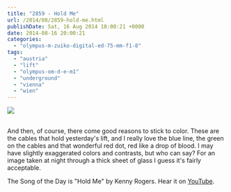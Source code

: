 ```yaml
---
title: "2859 - Hold Me"
url: /2014/08/2859-hold-me.html
publishDate: Sat, 16 Aug 2014 18:00:21 +0000
date: 2014-08-16 20:00:21
categories: 
  - "olympus-m-zuiko-digital-ed-75-mm-f1-8"
tags: 
  - "austria"
  - "lift"
  - "olympus-om-d-e-m1"
  - "underground"
  - "vienna"
  - "wien"
---
```

<div class="container">
<div class="center"><a target="_blank" href="https://d25zfm9zpd7gm5.cloudfront.net/1200x1200/2014/20140728_000734_lr.jpg"><img src="https://d25zfm9zpd7gm5.cloudfront.net/0600x0600/2014/20140728_000734_lr.jpg" /></a></div>
</div>
<br />

And then, of course, there come good reasons to stick to color. These are the cables that hold yesterday's lift, and I really love the blue line, the green on the cables and that wonderful red dot, red like a drop of blood. I may have slightly exaggerated colors and contrasts, but who can say? For an image taken at night through a thick sheet of glass I guess it's fairly acceptable.

The Song of the Day is "Hold Me" by Kenny Rogers. Hear it on <a href="https://www.youtube.com/watch?v=w2v3YBqY4Jw" target="_blank">YouTube</a>.
